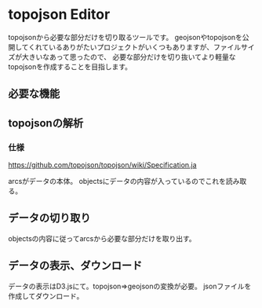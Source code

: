 topojson Editor
====

topojsonから必要な部分だけを切り取るツールです。
geojsonやtopojsonを公開してくれているありがたいプロジェクトがいくつもありますが、ファイルサイズが大きいなあって思ったので、
必要な部分だけを切り抜いてより軽量なtopojsonを作成することを目指します。

必要な機能
----

topojsonの解析
----

### 仕様

https://github.com/topojson/topojson/wiki/Specification.ja

arcsがデータの本体。
objectsにデータの内容が入っているのでこれを読み取る。

データの切り取り
----

objectsの内容に従ってarcsから必要な部分だけを取り出す。

データの表示、ダウンロード
----

データの表示はD3.jsにて。topojson=>geojsonの変換が必要。
jsonファイルを作成してダウンロード。
